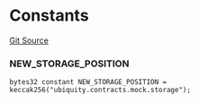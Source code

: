 # Constants
[Git Source](https://github.com/ubiquity/ubiquity-dollar/blob/92bc5664236b6ca4617eb576771a708a6060bc2e/src/dollar/mocks/MockFacet.sol)

### NEW_STORAGE_POSITION

```solidity
bytes32 constant NEW_STORAGE_POSITION = keccak256("ubiquity.contracts.mock.storage");
```

